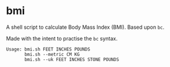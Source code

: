 # bmi
A shell script to calculate Body Mass Index (BMI). Based upon `bc`.

Made with the intent to practise the `bc` syntax.

```
Usage: bmi.sh FEET INCHES POUNDS
       bmi.sh --metric CM KG
       bmi.sh --uk FEET INCHES STONE POUNDS
```
